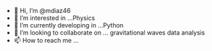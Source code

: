 - 👋 Hi, I’m @mdiaz46
- 👀 I’m interested in ...Physics
- 🌱 I’m currently developing in ...Python 
- 💞️ I’m looking to collaborate on ... gravitational waves data analysis
- 📫 How to reach me ...

<!---
mdiaz46/mdiaz46 is a ✨ special ✨ repository because its `README.md` (this file) appears on your GitHub profile.
You can click the Preview link to take a look at your changes.
--->
